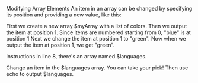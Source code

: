 Modifying Array Elements
An item in an array can be changed by specifying its position and providing a new value, like this:

<?php
$myArray = array("red", "blue", "yellow");

echo $myArray[1];
// outputs "blue"

$myArray[1] = "green";

echo $myArray[1];
// outputs "green"
?>
First we create a new array $myArray with a list of colors.
Then we output the item at position 1. Since items are numbered starting from 0, "blue" is at position 1
Next we change the item at position 1 to "green".
Now when we output the item at position 1, we get "green".

Instructions
In line 8, there's an array named $languages.

Change an item in the $languages array. You can take your pick!
Then use echo to output $languages.
